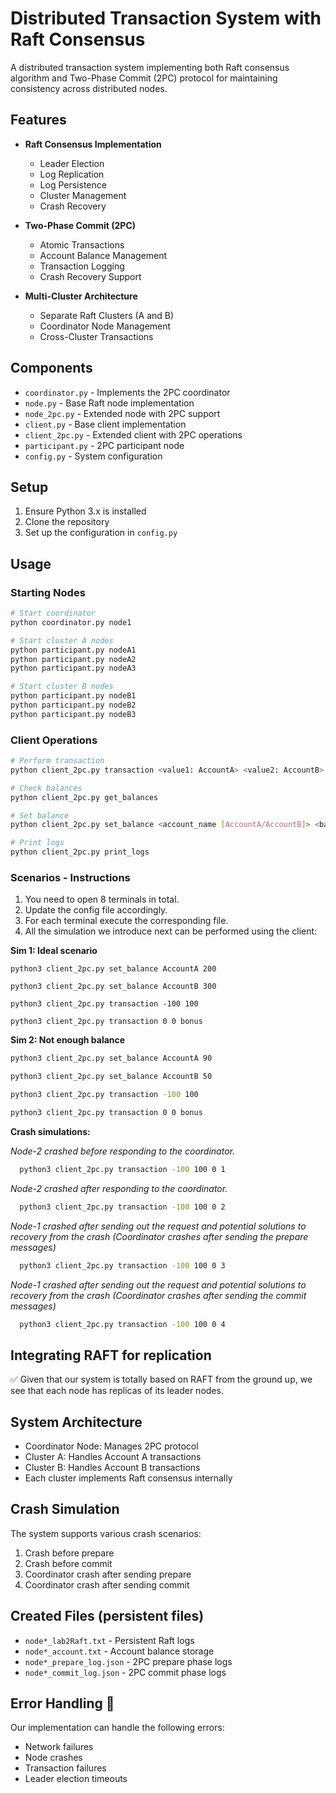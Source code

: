 # Distributed Transaction System with Raft Consensus

A distributed transaction system implementing both Raft consensus algorithm and Two-Phase Commit (2PC) protocol for maintaining consistency across distributed nodes.

## Features

- **Raft Consensus Implementation**
  - Leader Election
  - Log Replication
  - Log Persistence
  - Cluster Management
  - Crash Recovery

- **Two-Phase Commit (2PC)**
  - Atomic Transactions
  - Account Balance Management
  - Transaction Logging
  - Crash Recovery Support

- **Multi-Cluster Architecture**
  - Separate Raft Clusters (A and B)
  - Coordinator Node Management
  - Cross-Cluster Transactions

## Components

- `coordinator.py` - Implements the 2PC coordinator
- `node.py` - Base Raft node implementation
- `node_2pc.py` - Extended node with 2PC support
- `client.py` - Base client implementation
- `client_2pc.py` - Extended client with 2PC operations
- `participant.py` - 2PC participant node
- `config.py` - System configuration

## Setup

1. Ensure Python 3.x is installed
2. Clone the repository
3. Set up the configuration in `config.py`

## Usage

### Starting Nodes

```sh
# Start coordinator
python coordinator.py node1

# Start cluster A nodes
python participant.py nodeA1
python participant.py nodeA2
python participant.py nodeA3

# Start cluster B nodes
python participant.py nodeB1
python participant.py nodeB2
python participant.py nodeB3
```

### Client Operations
```sh
# Perform transaction
python client_2pc.py transaction <value1: AccountA> <value2: AccountB> [bonus] [simulation_num]

# Check balances
python client_2pc.py get_balances

# Set balance
python client_2pc.py set_balance <account_name [AccountA/AccountB]> <balance>

# Print logs
python client_2pc.py print_logs
```

### Scenarios - Instructions
1. You need to open 8 terminals in total. 
2. Update the config file accordingly.
3. For each terminal execute the corresponding file.
4. All the simulation we introduce next can be performed using the client:

**Sim 1: Ideal scenario**

```
python3 client_2pc.py set_balance AccountA 200

python3 client_2pc.py set_balance AccountB 300

python3 client_2pc.py transaction -100 100 

python3 client_2pc.py transaction 0 0 bonus
```

**Sim 2: Not enough balance**

```sh
python3 client_2pc.py set_balance AccountA 90

python3 client_2pc.py set_balance AccountB 50

python3 client_2pc.py transaction -100 100

python3 client_2pc.py transaction 0 0 bonus

```

**Crash simulations:**

*Node-2 crashed before responding to the coordinator.*

```sh
  python3 client_2pc.py transaction -100 100 0 1
```

*Node-2 crashed after responding to the coordinator.*

```sh
  python3 client_2pc.py transaction -100 100 0 2
```

*Node-1 crashed after sending out the request and potential solutions to recovery from the crash (Coordinator crashes after sending the prepare messages)*

```sh
  python3 client_2pc.py transaction -100 100 0 3
```

*Node-1 crashed after sending out the request and potential solutions to recovery from the crash (Coordinator crashes after sending the commit messages)*

```sh
  python3 client_2pc.py transaction -100 100 0 4
```

## Integrating RAFT for replication
✅ Given that our system is totally based on RAFT from the ground up, we see that each node has replicas of its leader nodes. 

## System Architecture

- Coordinator Node: Manages 2PC protocol
- Cluster A: Handles Account A transactions
- Cluster B: Handles Account B transactions
- Each cluster implements Raft consensus internally

## Crash Simulation
The system supports various crash scenarios:

1. Crash before prepare
2. Crash before commit
3. Coordinator crash after sending prepare
4. Coordinator crash after sending commit

## Created Files (persistent files)

- `node*_lab2Raft.txt` - Persistent Raft logs
- `node*_account.txt` - Account balance storage
- `node*_prepare_log.json` - 2PC prepare phase logs
- `node*_commit_log.json` - 2PC commit phase logs

## Error Handling 🧨
Our implementation can handle the following errors:
- Network failures
- Node crashes
- Transaction failures
- Leader election timeouts
